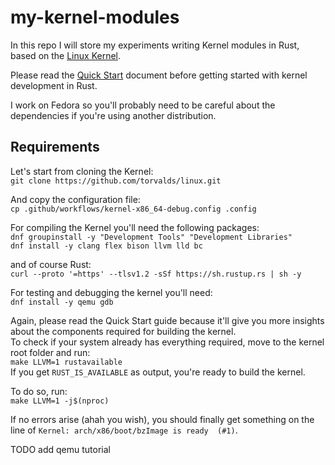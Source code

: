 # my-kernel-modules
In this repo I will store my experiments writing Kernel modules in Rust, based on the [Linux Kernel](https://github.com/torvalds/linux).

Please read the [Quick Start](https://github.com/torvalds/linux/blob/master/Documentation/rust/quick-start.rst) document before getting started with kernel development in Rust.

I work on Fedora so you'll probably need to be careful about the dependencies if you're using another distribution.

## Requirements
Let's start from cloning the Kernel: \
`git clone https://github.com/torvalds/linux.git`

And copy the configuration file: \
`cp .github/workflows/kernel-x86_64-debug.config .config`

For compiling the Kernel you'll need the following packages: \
`dnf groupinstall -y "Development Tools" "Development Libraries"` \
`dnf install -y clang flex bison llvm lld bc`

and of course Rust: \
`curl --proto '=https' --tlsv1.2 -sSf https://sh.rustup.rs | sh -y`

For testing and debugging the kernel you'll need: \
`dnf install -y qemu gdb`

Again, please read the Quick Start guide because it'll give you more insights about the components required for building the kernel. \
To check if your system already has everything required, move to the kernel root folder and run: \
`make LLVM=1 rustavailable` \
If you get `RUST_IS_AVAILABLE` as output, you're ready to build the kernel.

To do so, run: \
`make LLVM=1 -j$(nproc)`

If no errors arise (ahah you wish), you should finally get something on the line of `Kernel: arch/x86/boot/bzImage is ready  (#1)`.

TODO add qemu tutorial
